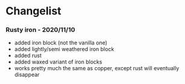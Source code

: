 # Changelist

### Rusty iron - 2020/11/10
- added iron block (not the vanilla one)
- added lightly/semi weathered iron block
- added rust
- added waxed variant of iron blocks
- works pretty much the same as copper, except rust will eventually disappear